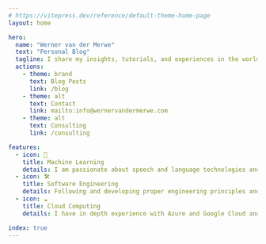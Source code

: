 ```yaml
---
# https://vitepress.dev/reference/default-theme-home-page
layout: home

hero:
  name: "Werner van der Merwe"
  text: "Personal Blog"
  tagline: I share my insights, tutorials, and experiences in the world of programming, machine learning and cloud computing.
  actions:
    - theme: brand
      text: Blog Posts
      link: /blog
    - theme: alt
      text: Contact
      link: mailto:info@wernervandermerwe.com
    - theme: alt
      text: Consulting
      link: /consulting

features:
  - icon: 🧠
    title: Machine Learning
    details: I am passionate about speech and language technologies and how it can shape the future of humanity.
  - icon: 🛠️
    title: Software Engineering
    details: Following and developing proper engineering principles and processes is core to everything I do. 
  - icon: ☁️
    title: Cloud Computing
    details: I have in depth experience with Azure and Google Cloud and I am always looking for new ways to leverage cloud technologies.

index: true
---
```


